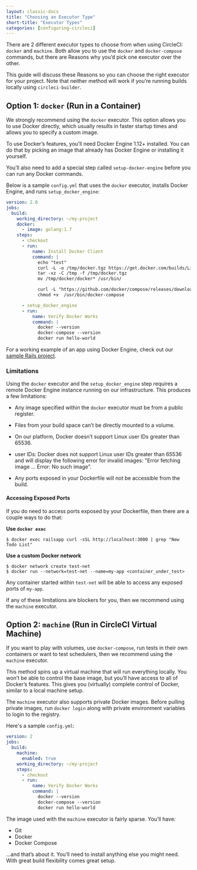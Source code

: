 ```yaml
---
layout: classic-docs
title: "Choosing an Executor Type"
short-title: "Executor Types"
categories: [configuring-circleci]
---
```


There are 2 different executor types to choose from when using CircleCI: `docker` and `machine`. Both allow you to use the `docker` and `docker-compose` commands, but there are Reasons why you’d pick one executor over the other.

This guide will discuss these Reasons so you can choose the right executor for your project. Note that neither method will work if you’re running builds locally using `circleci-builder`.

## Option 1: `docker` (Run in a Container)

We strongly recommend using the `docker` executor. This option allows you to use Docker directly, which usually results in faster startup times and allows you to specify a custom image.

To use Docker’s features, you’ll need Docker Engine 1.12+ installed. You can do that by picking an image that already has Docker Engine or installing it yourself.

You’ll also need to add a special step called `setup-docker-engine` before you can run any Docker commands.

Below is a sample `config.yml` that uses the `docker` executor, installs Docker Engine, and runs `setup_docker_engine`:

```yaml
version: 2.0
jobs:
  build:
    working_directory: ~/my-project
    docker:
      - image: golang:1.7
    steps:
      - checkout
      - run:
          name: Install Docker Client
          command: |
            echo "test"
            curl -L -o /tmp/docker.tgz https://get.docker.com/builds/Linux/x86_64/docker-1.12.6.tgz
            tar -xz -C /tmp -f /tmp/docker.tgz
            mv /tmp/docker/docker* /usr/bin/

            curl -L "https://github.com/docker/compose/releases/download/1.10.0/docker-compose-$(uname -s)-$(uname -m)" -o /usr/bin/docker-compose
            chmod +x  /usr/bin/docker-compose

      - setup_docker_engine
      - run:
          name: Verify Docker Works
          command: |
            docker --version
            docker-compose --version
            docker run hello-world
```

For a working example of an app using Docker Engine, check out our [sample Rails project](https://github.com/circleci/cci-demo-rails).

### Limitations

Using the `docker` executor and the `setup_docker_engine` step requires a remote Docker Engine instance running on our infrastructure. This produces a few limitations:

- Any image specified within the `docker` executor must be from a public register.

- Files from your build space can’t be directly mounted to a volume.

- On our platform, Docker doesn’t support Linux user IDs greater than 65536.

- user IDs: Docker does not support Linux user IDs greater than 65536 and will display the following error for invalid images: "Error fetching image ... Error: No such image".

- Any ports exposed in your Dockerfile will not be accessible from the build.

#### Accessing Exposed Ports

If you do need to access ports exposed by your Dockerfile, then there are a couple ways to do that:

**Use `docker exec`**

```
$ docker exec railsapp curl -sSL http://localhost:3000 | grep "New Todo List"
```

**Use a custom Docker network**

```
$ docker network create test-net
$ docker run --network=test-net --name=my-app <container_under_test>
```

Any container started within `test-net` will be able to access any exposed ports of `my-app`.

If any of these limitations are blockers for you, then we recommend using the `machine` executor.

## Option 2: `machine` (Run in CircleCI Virtual Machine)

If you want to play with volumes, use `docker-compose`, run tests in their own containers or want to test schedulers, then we recommend using the `machine` executor.

This method spins up a virtual machine that will run everything locally. You won’t be able to control the base image, but you’ll have access to all of Docker’s features. This gives you (virtually) complete control of Docker, similar to a local machine setup.

The `machine` executor also supports private Docker images. Before pulling private images, run `docker login` along with private environment variables to login to the registry.

Here's a sample `config.yml`:

```yaml
version: 2
jobs:
  build:
    machine:
      enabled: true
    working_directory: ~/my-project
    steps:
      - checkout
      - run:
          name: Verify Docker Works
          command: |
            docker --version
            docker-compose --version
            docker run hello-world
```

The image used with the `machine` executor is fairly sparse. You’ll have:

- Git
- Docker
- Docker Compose

...and that’s about it. You’ll need to install anything else you might need. With great build flexibility comes great setup.

